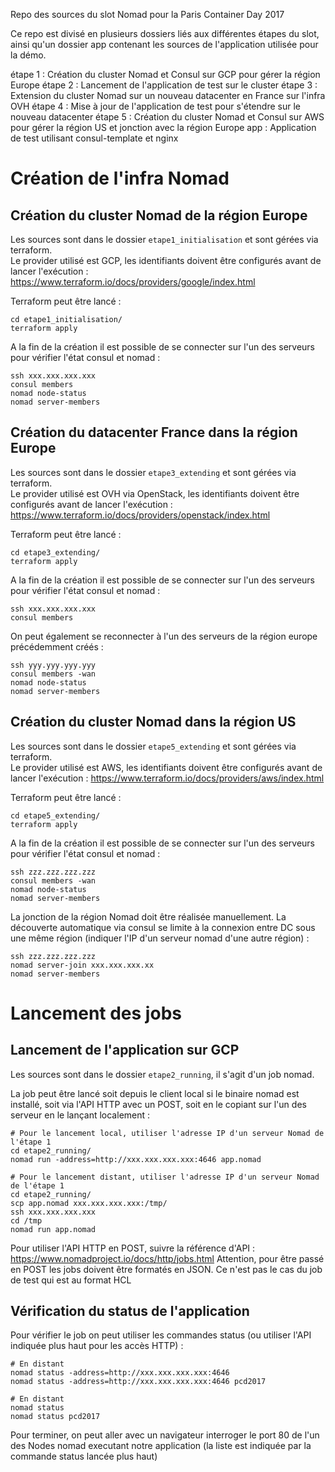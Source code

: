 Repo des sources du slot Nomad pour la Paris Container Day 2017

Ce repo est divisé en plusieurs dossiers liés aux différentes étapes du slot, ainsi qu'un dossier app contenant les sources de l'application utilisée pour la démo.

étape 1 : Création du cluster Nomad et Consul sur GCP pour gérer la région Europe
étape 2 : Lancement de l'application de test sur le cluster
étape 3 : Extension du cluster Nomad sur un nouveau datacenter en France sur l'infra OVH
étape 4 : Mise à jour de l'application de test pour s'étendre sur le nouveau datacenter
étape 5 : Création du cluster Nomad et Consul sur AWS pour gérer la région US et jonction avec la région Europe
app : Application de test utilisant consul-template et nginx

# Création de l'infra Nomad

## Création du cluster Nomad de la région Europe

Les sources sont dans le dossier `etape1_initialisation` et sont gérées via terraform.  
Le provider utilisé est GCP, les identifiants doivent être configurés avant de lancer l'exécution : https://www.terraform.io/docs/providers/google/index.html

Terraform peut être lancé :
```shell
cd etape1_initialisation/
terraform apply
```

A la fin de la création il est possible de se connecter sur l'un des serveurs pour vérifier l'état consul et nomad :
```shell
ssh xxx.xxx.xxx.xxx
consul members
nomad node-status
nomad server-members
```

## Création du datacenter France dans la région Europe

Les sources sont dans le dossier `etape3_extending` et sont gérées via terraform.  
Le provider utilisé est OVH via OpenStack, les identifiants doivent être configurés avant de lancer l'exécution : https://www.terraform.io/docs/providers/openstack/index.html

Terraform peut être lancé :
```shell
cd etape3_extending/
terraform apply
```

A la fin de la création il est possible de se connecter sur l'un des serveurs pour vérifier l'état consul et nomad :
```shell
ssh xxx.xxx.xxx.xxx
consul members
```

On peut également se reconnecter à l'un des serveurs de la région europe précédemment créés :
```shell
ssh yyy.yyy.yyy.yyy
consul members -wan
nomad node-status
nomad server-members
```

## Création du cluster Nomad dans la région US

Les sources sont dans le dossier `etape5_extending` et sont gérées via terraform.  
Le provider utilisé est AWS, les identifiants doivent être configurés avant de lancer l'exécution : https://www.terraform.io/docs/providers/aws/index.html

Terraform peut être lancé :
```shell
cd etape5_extending/
terraform apply
```

A la fin de la création il est possible de se connecter sur l'un des serveurs pour vérifier l'état consul et nomad :
```shell
ssh zzz.zzz.zzz.zzz
consul members -wan
nomad node-status
nomad server-members
```

La jonction de la région Nomad doit être réalisée manuellement. La découverte automatique via consul se limite à la connexion entre DC sous une même région (indiquer l'IP d'un serveur nomad d'une autre région) :
```shell
ssh zzz.zzz.zzz.zzz
nomad server-join xxx.xxx.xxx.xx
nomad server-members
```

# Lancement des jobs

## Lancement de l'application sur GCP

Les sources sont dans le dossier `etape2_running`, il s'agit d'un job nomad.

La job peut être lancé soit depuis le client local si le binaire nomad est installé, soit via l'API HTTP avec un POST, soit en le copiant sur l'un des serveur en le lançant localement :
```shell
# Pour le lancement local, utiliser l'adresse IP d'un serveur Nomad de l'étape 1
cd etape2_running/
nomad run -address=http://xxx.xxx.xxx.xxx:4646 app.nomad

# Pour le lancement distant, utiliser l'adresse IP d'un serveur Nomad de l'étape 1
cd etape2_running/
scp app.nomad xxx.xxx.xxx.xxx:/tmp/
ssh xxx.xxx.xxx.xxx
cd /tmp
nomad run app.nomad
```

Pour utiliser l'API HTTP en POST, suivre la référence d'API :
https://www.nomadproject.io/docs/http/jobs.html
Attention, pour être passé en POST les jobs doivent être formatés en JSON. Ce n'est pas le cas du job de test qui est au format HCL

## Vérification du status de l'application

Pour vérifier le job on peut utiliser les commandes status (ou utiliser l'API indiquée plus haut pour les accès HTTP) :
```shell
# En distant
nomad status -address=http://xxx.xxx.xxx.xxx:4646
nomad status -address=http://xxx.xxx.xxx.xxx:4646 pcd2017

# En distant
nomad status
nomad status pcd2017
```

Pour terminer, on peut aller avec un navigateur interroger le port 80 de l'un des Nodes nomad executant notre application (la liste est indiquée par la commande status lancée plus haut)
